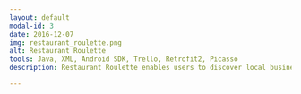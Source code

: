 ```yaml
---
layout: default
modal-id: 3
date: 2016-12-07
img: restaurant_roulette.png
alt: Restaurant Roulette
tools: Java, XML, Android SDK, Trello, Retrofit2, Picasso
description: Restaurant Roulette enables users to discover local businesses in cool and fun ways.  The app has access to the Yelp API which allows the user to view businesses and give opportunities to discover new places.  Businesses can be shared via Twitter.  An Uber Estimate calculates how much an Uber cab would charge to go to the location and varies based on distance between the user location and the location of the business. <a href="https://github.com/NikShuvalov/Project_3">Click here for Repo</a>

---
```

